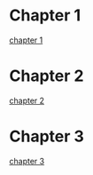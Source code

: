 # Chapter 1
[chapter 1](https://github.com/kunwoo3121/ComputerArchitecture/blob/main/chapter1.md) 

# Chapter 2
[chapter 2](https://github.com/kunwoo3121/ComputerArchitecture/blob/main/chapter2.md)

# Chapter 3
[chapter 3](https://github.com/kunwoo3121/ComputerArchitecture/blob/main/chapter3.md)
